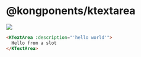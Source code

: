 # @kongponents/ktextarea

[![](https://img.shields.io/npm/v/@kongponents/ktextarea.svg?style=flat-square)](https://www.npmjs.com/package/@kongponents/ktextarea)

```html
<KTextArea :description="'hello world'">
  Hello from a slot
</KTextArea>
```

